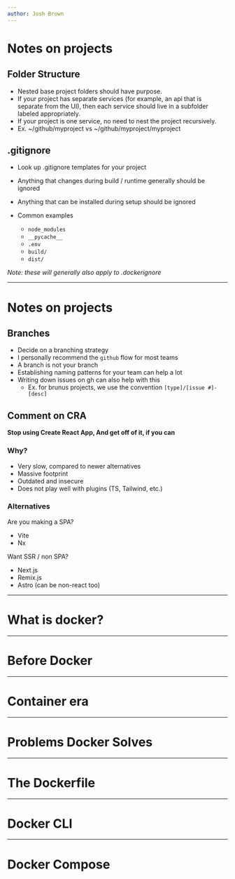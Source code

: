 ```yaml
---
author: Josh Brown
---
```

# Notes on projects
## Folder Structure

- Nested base project folders should have purpose.
- If your project has separate services (for example, an api that is separate from the UI), then each service should live in a subfolder labeled appropriately. 
- If your project is one service, no need to nest the project recursively. 
- Ex. ~/github/myproject vs ~/github/myproject/myproject

## .gitignore
- Look up .gitignore templates for your project
- Anything that changes during build / runtime generally should be ignored
- Anything that can be installed during setup should be ignored

- Common examples
    - `node_modules`
    - `__pycache__`
    - `.env`
    - `build/`
    - `dist/`

*Note: these will generally also apply to .dockerignore*

---
# Notes on projects
## Branches
- Decide on a branching strategy
- I personally recommend the `github` flow for most teams
- A branch is not your branch
- Establishing naming patterns for your team can help a lot
- Writing down issues on gh can also help with this
    - Ex. for brunus projects, we use the convention `[type]/[issue #]-[desc]`

## Comment on CRA

**Stop using Create React App, And get off of it, if you can**

### Why?
- Very slow, compared to newer alternatives
- Massive footprint
- Outdated and insecure
- Does not play well with plugins (TS, Tailwind, etc.)

### Alternatives

Are you making a SPA?
- Vite
- Nx

Want SSR / non SPA?
- Next.js
- Remix.js
- Astro (can be non-react too)


---
# What is docker?

---
# Before Docker

---
# Container era

---
# Problems Docker Solves

---
# The Dockerfile

---
# Docker CLI

---
# Docker Compose
